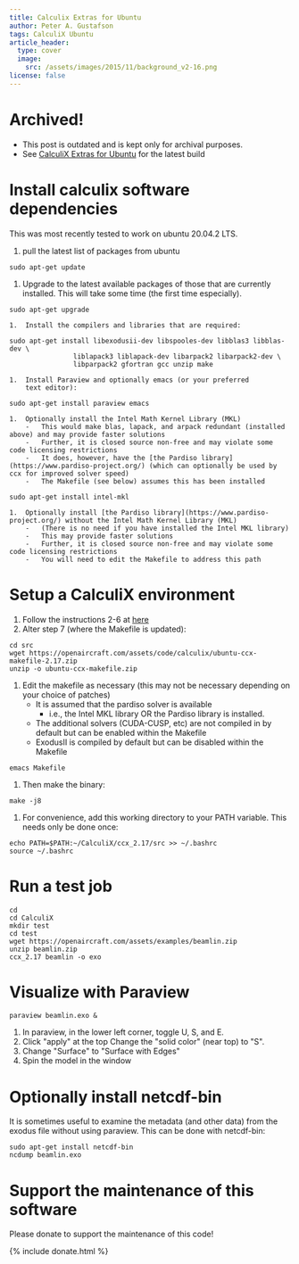 ```yaml
---
title: Calculix Extras for Ubuntu
author: Peter A. Gustafson
tags: CalculiX Ubuntu
article_header:
  type: cover
  image: 
    src: /assets/images/2015/11/background_v2-16.png
license: false
---
```


# Archived!

-   This post is outdated and is kept only for archival purposes.
-   See [CalculiX Extras for Ubuntu](/calculix_extras_ubuntu.html) for the latest build

# Install calculix software dependencies

This was most recently tested to work on ubuntu 20.04.2 LTS.

1.  pull the latest list of packages from ubuntu
```console
sudo apt-get update
```
1.  Upgrade to the latest available packages of those that are
	currently installed. This will take some time (the first
	time especially).
```console
sudo apt-get upgrade
```
	1.  Install the compilers and libraries that are required:
```console
sudo apt-get install libexodusii-dev libspooles-dev libblas3 libblas-dev \
                liblapack3 liblapack-dev libarpack2 libarpack2-dev \
				libparpack2 gfortran gcc unzip make
```
	1.  Install Paraview and optionally emacs (or your preferred
		text editor):
```console
sudo apt-get install paraview emacs
```
	1.  Optionally install the Intel Math Kernel Library (MKL)
	    -   This would make blas, lapack, and arpack redundant (installed above) and may provide faster solutions
		-   Further, it is closed source non-free and may violate some code licensing restrictions
		-   It does, however, have the [the Pardiso library](https://www.pardiso-project.org/) (which can optionally be used by ccx for improved solver speed)
		-   The Makefile (see below) assumes this has been installed
```console
sudo apt-get install intel-mkl
```
	1.  Optionally install [the Pardiso library](https://www.pardiso-project.org/) without the Intel Math Kernel Library (MKL) 
	    -   (There is no need if you have installed the Intel MKL library)
	    -   This may provide faster solutions
		-   Further, it is closed source non-free and may violate some code licensing restrictions
		-   You will need to edit the Makefile to address this path

# Setup a CalculiX environment

1.  Follow the instructions 2-6 at [here](calculiX_extras.html)
1.  Alter step 7 (where the Makefile is updated): 
```console
cd src
wget https://openaircraft.com/assets/code/calculix/ubuntu-ccx-makefile-2.17.zip
unzip -o ubuntu-ccx-makefile.zip
```
1.  Edit the makefile as necessary (this may not be necessary depending on your choice of patches)
    -   It is assumed that the pardiso solver is available
		-   i.e., the Intel MKL library OR the Pardiso library is installed.
	-   The additional solvers (CUDA-CUSP, etc) are not compiled in by default but can be enabled within the Makefile
	-   ExodusII is compiled by default but can be disabled within the Makefile
```console
emacs Makefile
```
1.  Then make the binary:
```console
make -j8
```
1.  For convenience, add this working directory to your PATH
    variable. This needs only be done once:
```console
echo PATH=$PATH:~/CalculiX/ccx_2.17/src >> ~/.bashrc
source ~/.bashrc
```

# Run a test job

```console
cd
cd CalculiX
mkdir test
cd test
wget https://openaircraft.com/assets/examples/beamlin.zip
unzip beamlin.zip
ccx_2.17 beamlin -o exo
```

# Visualize with Paraview

```console
paraview beamlin.exo &
```
1.  In paraview, in the lower left corner, toggle U, S, and E.
1.  Click "apply" at the top Change the "solid color" (near
    top) to "S".
1.  Change "Surface" to "Surface with Edges"
1.  Spin the model in the window

# Optionally install netcdf-bin

It is sometimes useful to examine the metadata (and other data) from
the exodus file without using paraview.  This can be done with
netcdf-bin:

```console
sudo apt-get install netcdf-bin
ncdump beamlin.exo
```

# Support the maintenance of this software

Please donate to support the maintenance of this code!

{% include donate.html %}
